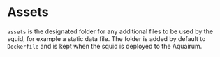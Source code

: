 # Assets

`assets` is the designated folder for any additional files to be used by the
squid, for example a static data file. The folder is added by default to
`Dockerfile` and is kept when the squid is deployed to the Aquairum.
